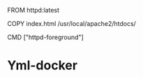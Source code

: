 FROM httpd:latest

COPY index.html /usr/local/apache2/htdocs/

CMD ["httpd-foreground"]
# Yml-docker
